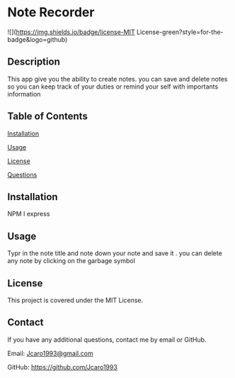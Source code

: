 # Note Recorder
![](https://img.shields.io/badge/license-MIT License-green?style=for-the-badge&logo=github)
## Description
This app give you the ability to create notes. you can save and delete notes so you can keep track of your duties or remind your self with importants information
## Table of Contents
[Installation](#Installation)

[Usage](#Usage)

[License](#License)

[Questions](#Questions)
## Installation
NPM I express
## Usage
Typr in the note title and note down your note and save it . you can delete any note by clicking on the garbage symbol
## License
This project is covered under the MIT License.
## Contact
If you have any additional questions, contact me by email or GitHub.

Email: Jcaro1993@gmail.com

GitHub: https://github.com/Jcaro1993